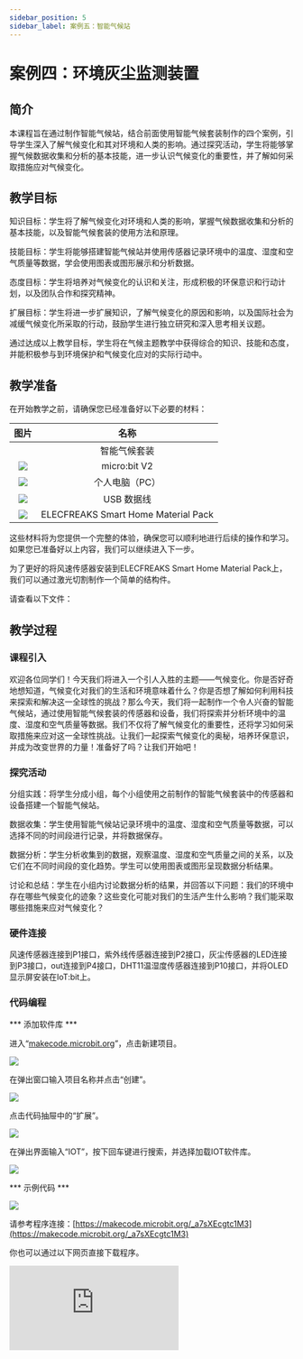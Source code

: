 ```yaml
---
sidebar_position: 5
sidebar_label: 案例五：智能气候站
---
```


# 案例四：环境灰尘监测装置

## 简介

本课程旨在通过制作智能气候站，结合前面使用智能气候套装制作的四个案例，引导学生深入了解气候变化和其对环境和人类的影响。通过探究活动，学生将能够掌握气候数据收集和分析的基本技能，进一步认识气候变化的重要性，并了解如何采取措施应对气候变化。

## 教学目标

知识目标：学生将了解气候变化对环境和人类的影响，掌握气候数据收集和分析的基本技能，以及智能气候套装的使用方法和原理。

技能目标：学生将能够搭建智能气候站并使用传感器记录环境中的温度、湿度和空气质量等数据，学会使用图表或图形展示和分析数据。

态度目标：学生将培养对气候变化的认识和关注，形成积极的环保意识和行动计划，以及团队合作和探究精神。

扩展目标：学生将进一步扩展知识，了解气候变化的原因和影响，以及国际社会为减缓气候变化所采取的行动，鼓励学生进行独立研究和深入思考相关议题。

通过达成以上教学目标，学生将在气候主题教学中获得综合的知识、技能和态度，并能积极参与到环境保护和气候变化应对的实际行动中。

## 教学准备

在开始教学之前，请确保您已经准备好以下必要的材料：

| 图片 | 名称 |
| :-: | :-: |
|  | 智能气候套装 |
| ![](./images/microbit-smart-climate-kit-case-01-03.png) | micro:bit V2 |
| ![](./images/microbit-smart-climate-kit-case-01-04.png) | 个人电脑（PC） |
| ![](./images/microbit-smart-climate-kit-case-01-05.png) | USB 数据线 |
| ![](./images/microbit-smart-climate-kit-case-05-05.png) | ELECFREAKS Smart Home Material Pack |

这些材料将为您提供一个完整的体验，确保您可以顺利地进行后续的操作和学习。如果您已准备好以上内容，我们可以继续进入下一步。

为了更好的将风速传感器安装到ELECFREAKS Smart Home Material Pack上，我们可以通过激光切割制作一个简单的结构件。

请查看以下文件：

## 教学过程

### 课程引入

欢迎各位同学们！今天我们将进入一个引人入胜的主题——气候变化。你是否好奇地想知道，气候变化对我们的生活和环境意味着什么？你是否想了解如何利用科技来探索和解决这一全球性的挑战？那么今天，我们将一起制作一个令人兴奋的智能气候站，通过使用智能气候套装的传感器和设备，我们将探索并分析环境中的温度、湿度和空气质量等数据。我们不仅将了解气候变化的重要性，还将学习如何采取措施来应对这一全球性挑战。让我们一起探索气候变化的奥秘，培养环保意识，并成为改变世界的力量！准备好了吗？让我们开始吧！

### 探究活动

分组实践：将学生分成小组，每个小组使用之前制作的智能气候套装中的传感器和设备搭建一个智能气候站。

数据收集：学生使用智能气候站记录环境中的温度、湿度和空气质量等数据，可以选择不同的时间段进行记录，并将数据保存。

数据分析：学生分析收集到的数据，观察温度、湿度和空气质量之间的关系，以及它们在不同时间段的变化趋势。学生可以使用图表或图形呈现数据分析结果。

讨论和总结：学生在小组内讨论数据分析的结果，并回答以下问题：我们的环境中存在哪些气候变化的迹象？这些变化可能对我们的生活产生什么影响？我们能采取哪些措施来应对气候变化？

### 硬件连接

风速传感器连接到P1接口，紫外线传感器连接到P2接口，灰尘传感器的LED连接到P3接口，out连接到P4接口，DHT11温湿度传感器连接到P10接口，并将OLED显示屏安装在IoT:bit上。



### 代码编程

*** 添加软件库 ***

进入“[makecode.microbit.org](https://makecode.microbit.org/)”，点击新建项目。

![](./images/smart-weather-station-kit-add-extension-01.png)

在弹出窗口输入项目名称并点击“创建”。

![](./images/smart-weather-station-kit-add-extension-02.png)

点击代码抽屉中的“扩展”。

![](./images/smart-weather-station-kit-add-extension-03.png)

在弹出界面输入“IOT”，按下回车键进行搜索，并选择加载IOT软件库。

![](./images/smart-weather-station-kit-add-extension-04.png)

*** 示例代码 ***


![](./images/microbit-smart-climate-kit-case-04-07.png)


请参考程序连接：[https://makecode.microbit.org/_a7sXEcgtc1M3](https://makecode.microbit.org/_a7sXEcgtc1M3)

你也可以通过以下网页直接下载程序。

<div
    style={{
        position: 'relative',
        paddingBottom: '60%',
        overflow: 'hidden',
    }}
>
    <iframe
        src="https://makecode.microbit.org/_a7sXEcgtc1M3"
        frameborder="0"
        sandbox="allow-popups allow-forms allow-scripts allow-same-origin"
        style={{
            position: 'absolute',
            width: '100%',
            height: '100%',
        }}
    />
</div>

*** 下载程序 ***

使用USB线连接PC和micro:bit V2。

![](./images/connect-microbit.gif)

连接成功后，电脑上会识别出一个名为`MICROBIT`的盘符。

![](./images/microbit-drive.png)

点击左下角的![](./images/download-01.png)，选择`Connect Device`。

![](./images/download-02.png)

点击![](./images/download-03.png)。

![](./images/download-04.png)

点击![](./images/download-05.png)。

![](./images/download-06.png)


在弹出窗口选择`BBC micro:bit CMSIS-DAP`，然后选择连接，至此，我们的micro:bit就已经连接成功。

![](./images/download-07.png)

点击下载程序。

![](./images/download-08.png)

### 团队合作与展示

学生分成小组，共同完成案例的制作和程序编写。

鼓励学生之间相互合作、交流和分享经验。

每个小组有机会向其他小组展示他们制作的案例，并演示。

*** 预期效果：连接电源后，在OLED显示屏上显示当前温湿度、风速、紫外线强度、噪音强度、灰尘浓度。 ***

（GIF动图）

### 总结与反思

回顾课程内容，提醒学生掌握了哪些知识和技能。

引导学生讨论他们在制作过程中遇到的问题和困难，以及如何解决这些问题。

引导学生主动了解气候变化的原因和影响，以及国际社会为减缓气候变化所采取的行动。

## 扩展知识

### 气候变化的原因和影响

气候变化的原因和影响是一个复杂而广泛的话题，这里我们简单的了解一些基本的信息：

原因：

温室气体排放：人类活动导致了大量温室气体的排放，主要包括二氧化碳（CO2）、甲烷（CH4）、氧化亚氮（N2O）等。这些气体在大气中形成一个"温室效应"，使得地球的表面温度升高。

化石燃料的使用：燃烧化石燃料如煤、石油和天然气释放出大量的二氧化碳。这是主要的温室气体排放来源之一。

森林砍伐：森林是地球上最重要的二氧化碳吸收者之一，但大规模的森林砍伐导致了二氧化碳的释放，破坏了森林的吸收能力。

工业活动：工业过程的能源使用和排放也是温室气体的重要来源。

影响：

气候极端事件增加：气候变化导致了更频繁和更严重的极端天气事件，如暴雨、干旱、飓风和洪水等。这些事件对人类的生活、农业、基础设施和生态系统造成严重影响。

海平面上升：全球变暖导致冰川和极地冰层融化，从而导致海平面上升。这将威胁沿海地区的居民和生态系统，增加海洋侵蚀和洪涝风险。

生物多样性丧失：气候变化对生态系统产生压力，导致物种灭绝和生物多样性的丧失。许多动植物无法适应快速变化的气候条件，生态平衡受到破坏。

农业和粮食安全威胁：气候变化对农作物生长季节、水资源和农业病虫害等产生影响，威胁到粮食安全和农民的生计。

健康风险增加：气候变化导致空气污染、疾病传播和饮用水供应问题。极端热浪和自然灾害还会对人类健康产生直接影响。

这些只是气候变化原因和影响的一小部分，它们之间相互交织，对我们的星球和我们自身的生活产生深远的影响。因此，对气候变化问题的认识和应对变得尤为重要。

### 国际社会为减缓气候变化所采取的行动

国际社会为减缓气候变化所采取的行动包括以下几个主要方面：

1. 《巴黎协定》：巴黎协定是联合国于2015年通过的一项重要国际气候变化协议。该协定旨在通过全球合作控制全球变暖，将全球平均气温上升控制在1.5摄氏度以内，并采取行动减少温室气体排放。各国自愿提交减排目标，并定期向联合国报告其减排进展。

2. 温室气体减排承诺：许多国家采取了具体的减排承诺。其中，一些国家承诺实现碳中和，即在特定时间将自己的温室气体排放量降至零或将排放量与吸收量平衡。一些国家还制定了具体的减排目标和政策，促进可再生能源的发展，提高能源效率，并推动清洁能源转型。

3. 可再生能源推广：国际社会鼓励和支持可再生能源的发展和应用，如太阳能、风能、水能等。许多国家采取了政策和措施，通过减少对化石燃料的依赖，促进可再生能源的使用，以减少温室气体的排放。

4. 国际合作和技术转让：各国在减缓气候变化方面开展广泛的合作和技术转让。发达国家向发展中国家提供资金、技术和能力建设支持，帮助他们应对气候变化挑战并实现可持续发展。

5. 推动可持续发展议程：可持续发展议程是联合国的全球发展框架，旨在实现经济、社会和环境的可持续发展。减缓气候变化是可持续发展目标之一，各国在推动可持续发展议程中也积极采取行动，以实现气候变化和可持续发展的双重目标。

这些行动代表了国际社会在减缓气候变化方面的努力和合作。然而，面对气候变化的挑战，仍需要进一步加强国际合作，采取更加积极和有力的行动，以实现全球气候的可持续未来。
